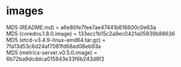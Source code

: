 # images

MD5 (README.md) = a6e80fe7fee7ae47441b616600c0e63a   
MD5 (coredns.1.8.0.image) = 133ecc1b15c2a9ec0421a05939b88636   
MD5 (etcd-v3.4.9-linux-amd64.tar.gz) = 7fa13d53c6d24af7081fd68ad08eb93a   
MD5 (metrics-server.v0.5.0.image) = 6b72ba9dcddca015843e33f6b243d8f2      